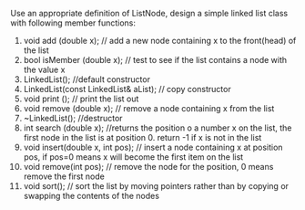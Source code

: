 Use an appropriate definition of ListNode, design a simple linked list class with following member functions:

1. void add (double x); // add a new node containing x to the front(head) of the list
1. bool isMember (double x); // test to see if the list contains a node with the value x
1. LinkedList(); //default constructor
1. LinkedList(const LinkedList& aList); // copy constructor
1. void print (); // print the list out
1. void remove (double x); // remove a node containing x from the list
1. ~LinkedList(); //destructor
1. int search (double x); //returns the position o a number x on the list, the first node in the list is at position 0. return -1 if x is not in the list
1. void insert(double x, int pos); // insert a node containing x at position pos, if pos=0 means x will become the first item on the list
1. void remove(int pos); // remove the node for the position, 0 means remove the first node
1. void sort(); // sort the list by moving pointers rather than by copying or swapping the contents of the nodes
